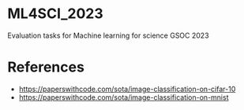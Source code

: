 # ML4SCI_2023
Evaluation tasks for Machine learning for science GSOC 2023


# References 
- https://paperswithcode.com/sota/image-classification-on-cifar-10
- https://paperswithcode.com/sota/image-classification-on-mnist
